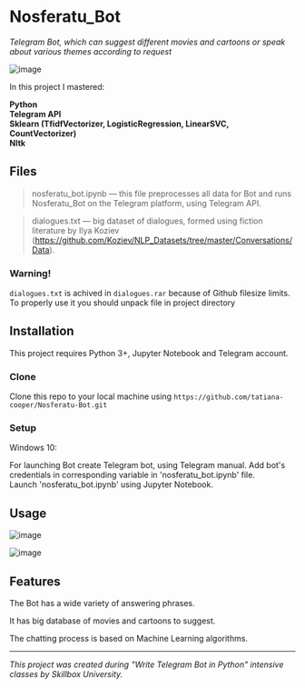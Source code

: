 ﻿
# Nosferatu_Bot

*Telegram Bot, which can suggest different movies and cartoons or speak about various themes according to request*

![image](https://drive.google.com/uc?export=view&id=1Z-9A077TmQYBQgn0dtbimsgQJbWVMx66)

In this project I mastered:

**Python**<br>
**Telegram API**<br>
**Sklearn (TfidfVectorizer, LogisticRegression, LinearSVC, CountVectorizer)**<br>
**Nltk**<br>


## Files
> nosferatu_bot.ipynb — this file preprocesses all data for Bot and runs Nosferatu_Bot on the Telegram platform, using Telegram API.

> dialogues.txt — big dataset of dialogues, formed using fiction literature 
by Ilya Koziev (https://github.com/Koziev/NLP_Datasets/tree/master/Conversations/Data).
### Warning! 
`dialogues.txt` is achived in `dialogues.rar` because of Github filesize limits.<br>
To properly use it you should unpack file in project directory <br>



## Installation
This project requires Python 3+, Jupyter Notebook and Telegram account.
### Clone

Clone this repo to your local machine using  `https://github.com/tatiana-cooper/Nosferatu-Bot.git`

### Setup
Windows 10:

For launching Bot create Telegram bot, using Telegram manual. Add bot's credentials in corresponding variable in 'nosferatu_bot.ipynb' file.<br>
Launch 'nosferatu_bot.ipynb' using Jupyter Notebook.


## Usage
![image](https://drive.google.com/uc?export=view&id=1xSBQEQU_3sYabzh8KeGzMrszS0Mb-tkD)

![image](https://drive.google.com/uc?export=view&id=1qwckyLleBdnvtzLXrcwr-yKymZ6jCMeK)


## Features
 The Bot has a wide variety of answering phrases.
 
It has big database of movies and cartoons to suggest.

The chatting process is based on Machine Learning algorithms.

---

*This project was created during "Write Telegram Bot in Python" intensive classes by Skillbox University.*
